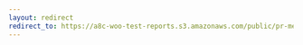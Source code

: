 ```yaml
---
layout: redirect
redirect_to: https://a8c-woo-test-reports.s3.amazonaws.com/public/pr-merge/42974/e2e/index.html
---
```

